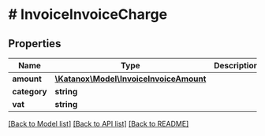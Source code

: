 # # InvoiceInvoiceCharge

## Properties

Name | Type | Description | Notes
------------ | ------------- | ------------- | -------------
**amount** | [**\Katanox\Model\InvoiceInvoiceAmount**](InvoiceInvoiceAmount.md) |  | [optional]
**category** | **string** |  | [optional]
**vat** | **string** |  | [optional]

[[Back to Model list]](../../README.md#models) [[Back to API list]](../../README.md#endpoints) [[Back to README]](../../README.md)
